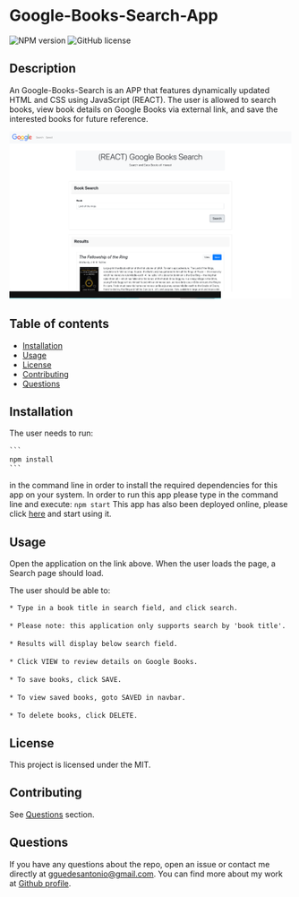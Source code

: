 # Google-Books-Search-App

  ![NPM version](https://img.shields.io/badge/npm-6.14.7-green)
![GitHub license](https://img.shields.io/badge/License-MIT-blue.svg)

  ## Description
  An Google-Books-Search is an APP that features dynamically updated HTML and CSS using JavaScript (REACT). The user is allowed to search books, view book details on Google Books via external link, and save the interested books for future reference.
 
![img](./img/preview.png)


  ## Table of contents
  
  * [Installation](#installation)
  * [Usage](#usage)
  * [License](#license)
  * [Contributing](#contributing)
  * [Questions](#questions)

  ## Installation

  The user needs to run:

    ```
    npm install
    ```
  in the command line in order to install the required dependencies for this app on your system. In order to run this app please type in the command line and execute:
    ```
    npm start
    ```
  This app has also been deployed online, please click [here](https://guedesantonio.github.io/Google-Books-Search/) and start using it.

  ## Usage
  
  Open the application on the link above. When the user loads the page, a Search page should load.
  
  The user should be able to:

    * Type in a book title in search field, and click search.

    * Please note: this application only supports search by 'book title'.

    * Results will display below search field.

    * Click VIEW to review details on Google Books.

    * To save books, click SAVE.

    * To view saved books, goto SAVED in navbar.

    * To delete books, click DELETE.
  

  ## License
  This project is licensed under the MIT.

  ## Contributing
  See [Questions](#Questions) section.

  ## Questions
  If you have any questions about the repo, open an issue or contact me directly at gguedesantonio@gmail.com. 
  You can find more about my work at [Github profile](https://github.com/guedesantonio).